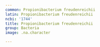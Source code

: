 ```yaml
---
common: Propionibacterium freudenreichii
latin: Propionibacterium freudenreichii
ncbi: '1744'
title: Propionibacterium freudenreichii
group: Bacteria
image: .na.character

---
```

